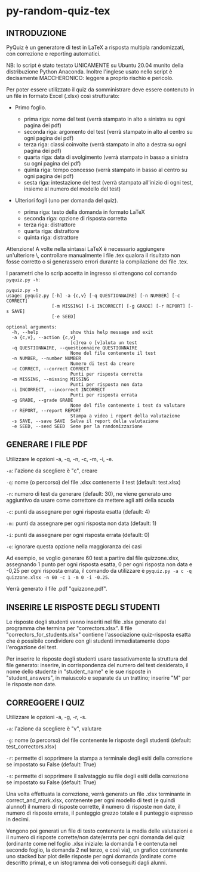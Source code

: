 # py-random-quiz-tex

## INTRODUZIONE ##################################################

PyQuiz è un generatore di test in LaTeX a risposta multipla randomizzati, con correzione e reporting automatici.

NB: lo script è stato testato UNICAMENTE su Ubuntu 20.04 munito della distribuzione Python Anaconda. Inoltre l'inglese usato nello script è decisamente MACCHERONICO: leggere a proprio rischio e pericolo.

Per poter essere utilizzato il quiz da somministrare deve essere contenuto in un file in formato Excel (.xlsx) così strutturato:
- Primo foglio.
	- prima riga: nome del test (verrà stampato in alto a sinistra su ogni pagina dei pdf)
	- seconda riga: argomento del test (verrà stampato in alto al centro su ogni pagina dei pdf)
	- terza riga: classi coinvolte (verrà stampato in alto a destra su ogni pagina dei pdf)
	- quarta riga: data di svolgimento (verrà stampato in basso a sinistra su ogni pagina dei pdf)
	- quinta riga: tempo concesso (verrà stampato in basso al centro su ogni pagina dei pdf)
	- sesta riga: intestazione del test (verrà stampato all'inizio di ogni test, insieme al numero del modello del test)

- Ulteriori fogli (uno per domanda del quiz).
	- prima riga: testo della domanda in formato LaTeX
	- seconda riga: opzione di risposta corretta
	- terza riga: distrattore
	- quarta riga: distrattore
	- quinta riga: distrattore

Attenzione! A volte nella sintassi LaTeX è necessario aggiungere un'ulteriore \\, controllare manualmente i file .tex qualora il risultato non fosse corretto o si generassero errori durante la compilazione dei file .tex.

I parametri che lo scrip accetta in ingresso si ottengono col comando `pyquiz.py -h`:

```
pyquiz.py -h
usage: pyquiz.py [-h] -a {c,v} [-q QUESTIONNAIRE] [-n NUMBER] [-c CORRECT]
                 [-m MISSING] [-i INCORRECT] [-g GRADE] [-r REPORT] [-s SAVE]
                 [-e SEED]

optional arguments:
  -h, --help            show this help message and exit
  -a {c,v}, --action {c,v}
                        [c]rea o [v]aluta un test
  -q QUESTIONNAIRE, --questionnaire QUESTIONNAIRE
                        Nome del file contenente il test
  -n NUMBER, --number NUMBER
                        Numero di test da creare
  -c CORRECT, --correct CORRECT
                        Punti per risposta corretta
  -m MISSING, --missing MISSING
                        Punti per risposta non data
  -i INCORRECT, --incorrect INCORRECT
                        Punti per risposta errata
  -g GRADE, --grade GRADE
                        Nome del file contenente i test da valutare
  -r REPORT, --report REPORT
                        Stampa a video i report della valutazione
  -s SAVE, --save SAVE  Salva il report della valutazione
  -e SEED, --seed SEED  Seme per la randomizzazione
```

## GENERARE I FILE PDF ##################################################

Utilizzare le opzioni -a, -q, -n, -c, -m, -i, -e.

`-a`: l'azione da scegliere è "c", creare

`-q`: nome (o percorso) del file .xlsx contenente il test (default: test.xlsx)

`-n`: numero di test da generare (default: 30), ne viene generato uno aggiuntivo da usare come correttore da mettere agli atti della scuola

`-c`: punti da assegnare per ogni risposta esatta (default: 4)

`-m:` punti da assegnare per ogni risposta non data (default: 1)

`-i`: punti da assegnare per ogni risposta errata (default: 0)

`-e`: ignorare questa opzione nella maggioranza dei casi

Ad esempio, se voglio generare 60 test a partire dal file quizzone.xlsx, assegnando 1 punto per ogni risposta esatta, 0 per ogni risposta non data e -0,25 per ogni risposta errata, il comando da utilizzare è `pyquiz.py -a c -q quizzone.xlsx -n 60 -c 1 -m 0 -i -0.25`.

Verrà generato il file .pdf "quizzone.pdf".

## INSERIRE LE RISPOSTE DEGLI STUDENTI ##################################################

Le risposte degli studenti vanno inseriti nel file .xlsx generato dal programma che termina per "correctors.xlsx". Il file "correctors_for_students.xlsx" contiene l'associazione quiz-risposta esatta che è possibile condividere con gli studenti immediatamente dopo l'erogazione del test.

Per inserire le risposte degli studenti usare tassativamente la struttura del file generato: inserire, in corrispondenza del numero del test desiderato, il nome dello studente in "student_name" e le sue risposte in "student_answers", in maiuscolo e separate da un trattino; inserire "M" per le risposte non date.

## CORREGGERE I QUIZ ##################################################

Utilizzare le opzioni -a, -g, -r, -s.

`-a`: l'azione da scegliere è "v", valutare

`-g`: nome (o percorso) del file contenente le risposte degli studenti (default: test_correctors.xlsx)

`-r`: permette di sopprimere la stampa a terminale degli esiti della correzione se impostato su False (default: True)

`-s`: permette di sopprimere il salvataggio su file degli esiti della correzione se impostato su False (default: True)

Una volta effettuata la correzione, verrà generato un file .xlsx terminante in correct_and_mark.xlsx, contenente per ogni modello di test (e quindi alunno!) il numero di risposte corrette, il numero di risposte non date, il numero di risposte errate, il punteggio grezzo totale e il punteggio espresso in decimi.

Vengono poi generati un file di testo contenente la media delle valutazioni e il numero di risposte corrette/non date/errata per ogni domanda del quiz (ordinante come nel foglio .xlsx iniziale: la domanda 1 è contenuta nel secondo foglio, la domanda 2 nel terzo, e così via), un grafico contenente uno stacked bar plot delle risposte per ogni domanda (ordinate come descritto prima), e un istogramma dei voti conseguiti dagli alunni.

